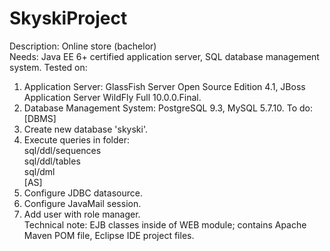 SkyskiProject
=============

Description: Online store (bachelor)  
Needs: Java EE 6+ certified application server, SQL database management system.
Tested on: 
1. Application Server: GlassFish Server Open Source Edition 4.1, JBoss Application Server WildFly Full 10.0.0.Final. 
2. Database Management System: PostgreSQL 9.3, MySQL 5.7.10.
To do:  
[DBMS]  
1.  Create new database 'skyski'.  
2.  Execute queries in folder:  
sql/ddl/sequences  
sql/ddl/tables  
sql/dml  
[AS]  
3.  Configure JDBC datasource.  
4.  Configure JavaMail session.  
5.  Add user with role manager.  
Technical note: EJB classes inside of WEB module; contains Apache Maven POM file, Eclipse IDE project files.  
